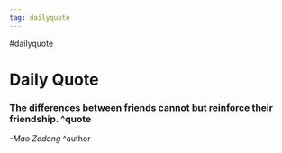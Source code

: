 ```yaml
---
tag: dailyquote
---
```


#dailyquote

# Daily Quote

### The differences between friends cannot but reinforce their friendship. ^quote
*-Mao Zedong* ^author
